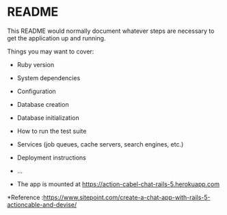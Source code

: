 # README

This README would normally document whatever steps are necessary to get the
application up and running.

Things you may want to cover:

* Ruby version

* System dependencies

* Configuration

* Database creation

* Database initialization

* How to run the test suite

* Services (job queues, cache servers, search engines, etc.)

* Deployment instructions

* ...

* The app is mounted at https://action-cabel-chat-rails-5.herokuapp.com


*Reference :https://www.sitepoint.com/create-a-chat-app-with-rails-5-actioncable-and-devise/
